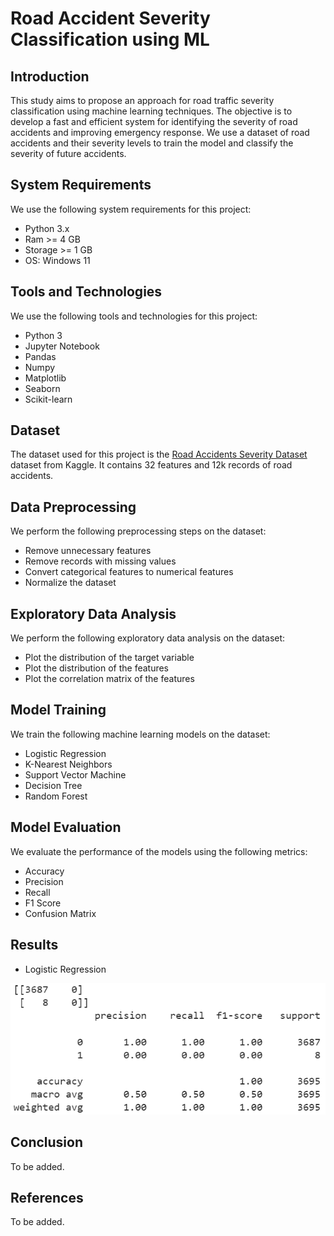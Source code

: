 # Road Accident Severity Classification using ML

## Introduction

This study aims to propose an approach for road traffic severity classification using
machine learning techniques. The objective is to develop a fast and efficient system for
identifying the severity of road accidents and improving emergency response. We use a dataset of road accidents and their severity levels to train the model and classify the severity of future accidents.

## System Requirements

We use the following system requirements for this project:

- Python 3.x
- Ram >= 4 GB
- Storage >= 1 GB
- OS: Windows 11

## Tools and Technologies

We use the following tools and technologies for this project:

- Python 3
- Jupyter Notebook
- Pandas
- Numpy
- Matplotlib
- Seaborn
- Scikit-learn

## Dataset

The dataset used for this project is the [Road Accidents Severity Dataset](https://www.kaggle.com/datasets/kanuriviveknag/road-accidents-severity-dataset) dataset from Kaggle. It contains 32 features and 12k records of road accidents.

## Data Preprocessing

We perform the following preprocessing steps on the dataset:

- Remove unnecessary features
- Remove records with missing values
- Convert categorical features to numerical features
- Normalize the dataset

## Exploratory Data Analysis

We perform the following exploratory data analysis on the dataset:

- Plot the distribution of the target variable
- Plot the distribution of the features
- Plot the correlation matrix of the features

## Model Training

We train the following machine learning models on the dataset:

- Logistic Regression
- K-Nearest Neighbors
- Support Vector Machine
- Decision Tree
- Random Forest

## Model Evaluation

We evaluate the performance of the models using the following metrics:

- Accuracy
- Precision
- Recall
- F1 Score
- Confusion Matrix

## Results

- Logistic Regression  

![](results/LogisticRegression.png)

## Conclusion

To be added.

## References

To be added.
